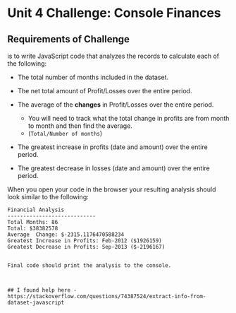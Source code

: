 # Unit 4 Challenge: Console Finances

## Requirements of Challenge

is to write JavaScript code that analyzes the records to calculate each of the following:

* The total number of months included in the dataset.

* The net total amount of Profit/Losses over the entire period.

* The average of the **changes** in Profit/Losses over the entire period.
  * You will need to track what the total change in profits are from month to month and then find the average.
  * (`Total/Number of months`)

* The greatest increase in profits (date and amount) over the entire period.

* The greatest decrease in losses (date and amount) over the entire period.

When you open your code in the browser your resulting analysis should look similar to the following:

  ```text
Financial Analysis
----------------------------
Total Months: 86
Total: $38382578
Average  Change: $-2315.1176470588234
Greatest Increase in Profits: Feb-2012 ($1926159)
Greatest Decrease in Profits: Sep-2013 ($-2196167)


Final code should print the analysis to the console.



## I found help here -
https://stackoverflow.com/questions/74387524/extract-info-from-dataset-javascript



